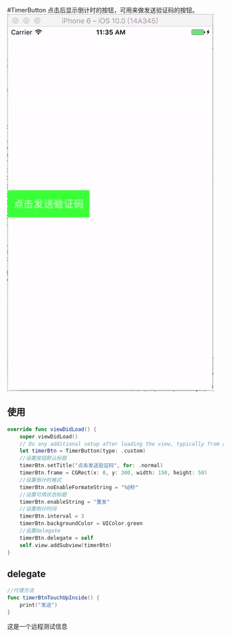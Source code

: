 #TimerButton
点击后显示倒计时的按钮，可用来做发送验证码的按钮。
![](/TimerButtton.gif)

## 使用

```swift
override func viewDidLoad() {
    super.viewDidLoad()
    // Do any additional setup after loading the view, typically from a nib.
    let timerBtn = TimerButton(type: .custom)
    //设置按钮默认标题
    timerBtn.setTitle("点击发送验证码", for: .normal)
    timerBtn.frame = CGRect(x: 0, y: 300, width: 150, height: 50)
    //设置倒计时格式
    timerBtn.noEnableFormateString = "%@秒"
    //设置可用状态标题
    timerBtn.enableString = "重发"
    //设置倒计时间
    timerBtn.interval = 3
    timerBtn.backgroundColor = UIColor.green
    //设置delegate
    timerBtn.delegate = self
    self.view.addSubview(timerBtn)
}
```

## delegate

```swift
//代理方法
func timerBtnTouchUpInside() {
    print("发送")
}
```

这是一个远程测试信息
